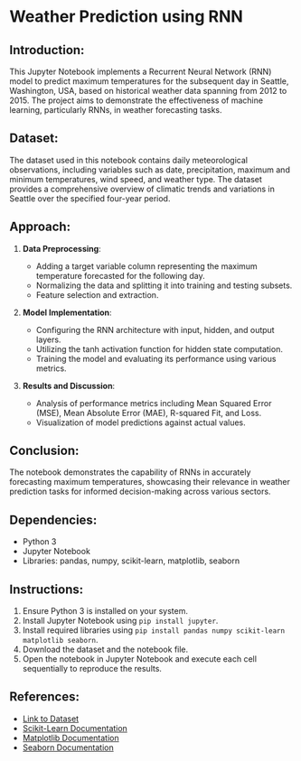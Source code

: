 # Weather Prediction using RNN

## Introduction:
This Jupyter Notebook implements a Recurrent Neural Network (RNN) model to predict maximum temperatures for the subsequent day in Seattle, Washington, USA, based on historical weather data spanning from 2012 to 2015. The project aims to demonstrate the effectiveness of machine learning, particularly RNNs, in weather forecasting tasks.

## Dataset:
The dataset used in this notebook contains daily meteorological observations, including variables such as date, precipitation, maximum and minimum temperatures, wind speed, and weather type. The dataset provides a comprehensive overview of climatic trends and variations in Seattle over the specified four-year period.

## Approach:
1. **Data Preprocessing**: 
   - Adding a target variable column representing the maximum temperature forecasted for the following day.
   - Normalizing the data and splitting it into training and testing subsets.
   - Feature selection and extraction.

2. **Model Implementation**:
   - Configuring the RNN architecture with input, hidden, and output layers.
   - Utilizing the tanh activation function for hidden state computation.
   - Training the model and evaluating its performance using various metrics.

3. **Results and Discussion**:
   - Analysis of performance metrics including Mean Squared Error (MSE), Mean Absolute Error (MAE), R-squared Fit, and Loss.
   - Visualization of model predictions against actual values.
   
## Conclusion:
The notebook demonstrates the capability of RNNs in accurately forecasting maximum temperatures, showcasing their relevance in weather prediction tasks for informed decision-making across various sectors.

## Dependencies:
- Python 3
- Jupyter Notebook
- Libraries: pandas, numpy, scikit-learn, matplotlib, seaborn

## Instructions:
1. Ensure Python 3 is installed on your system.
2. Install Jupyter Notebook using `pip install jupyter`.
3. Install required libraries using `pip install pandas numpy scikit-learn matplotlib seaborn`.
4. Download the dataset and the notebook file.
5. Open the notebook in Jupyter Notebook and execute each cell sequentially to reproduce the results.

## References:
- [Link to Dataset](https://github.com/deeppadmani/Datasets/blob/main/weather/seattle-weather.csv)
- [Scikit-Learn Documentation](https://scikit-learn.org/stable/documentation.html)
- [Matplotlib Documentation](https://matplotlib.org/stable/contents.html)
- [Seaborn Documentation](https://seaborn.pydata.org/tutorial.html)


